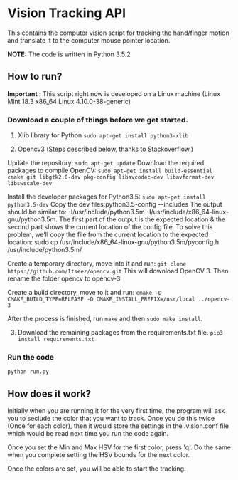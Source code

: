 # Vision Tracking API

This contains the computer vision script for tracking the hand/finger motion and translate it to the computer mouse pointer location.

**NOTE:** The code is written in Python 3.5.2

## How to run?

**Important** : This script right now is developed on a Linux machine (Linux Mint 18.3 x86_64 Linux 4.10.0-38-generic)

### Download a couple of things before we get started.

1. Xlib library for Python 
```sudo apt-get install python3-xlib```


2. Opencv3 (Steps described below, thanks to Stackoverflow.)

Update the repository: ```sudo apt-get update```
Download the required packages to compile OpenCV:
```sudo apt-get install build-essential cmake git libgtk2.0-dev pkg-config libavcodec-dev libavformat-dev libswscale-dev```
    
Install the developer packages for Python3.5: ```sudo apt-get install python3.5-dev```
Copy the dev files:python3.5-config --includes The output should be similar to: -I/usr/include/python3.5m -I/usr/include/x86_64-linux-gnu/python3.5m. The first part of the output is the expected location & the second part shows the current location of the config file. To solve this problem, we’ll copy the file from the current location to the expected location: sudo cp /usr/include/x86_64-linux-gnu/python3.5m/pyconfig.h /usr/include/python3.5m/

Create a temporary directory, move into it and run: ```git clone https://github.com/Itseez/opencv.git``` This will download OpenCV 3. Then rename the folder opencv to opencv-3

Create a build directory, move to it and run:
```cmake -D CMAKE_BUILD_TYPE=RELEASE -D CMAKE_INSTALL_PREFIX=/usr/local ../opencv-3```

 After the process is finished, run ```make``` and then ```sudo make install```.


3. Download the remaining packages from the requirements.txt file. 
```pip3 install requirements.txt```


### Run the code

```python run.py```

## How does it work?

Initially when you are running it for the very first time, the program will ask you to seclude the color that you want to track. Once you do this twice (Once for each color), then it would store the settings in the .vision.conf file which would be read next time you run the code again. 

Once you set the Min and Max HSV for the first color, press 'q'. Do the same when you complete setting the HSV bounds for the next color. 

Once the colors are set, you will be able to start the tracking.